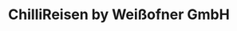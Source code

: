 ---
title: "ChilliReisen by Weißofner GmbH"
url: /schwarzach-im-pongau/chillireisen-by-weissofner-gmbh/
shop: Reisebüro
---